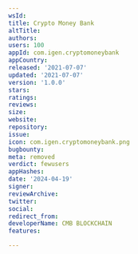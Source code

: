 ```yaml
---
wsId: 
title: Crypto Money Bank
altTitle: 
authors: 
users: 100
appId: com.igen.cryptomoneybank
appCountry: 
released: '2021-07-07'
updated: '2021-07-07'
version: '1.0.0'
stars: 
ratings: 
reviews: 
size: 
website: 
repository: 
issue: 
icon: com.igen.cryptomoneybank.png
bugbounty: 
meta: removed
verdict: fewusers
appHashes: 
date: '2024-04-19'
signer: 
reviewArchive: 
twitter: 
social: 
redirect_from: 
developerName: CMB BLOCKCHAIN
features: 

---
```



